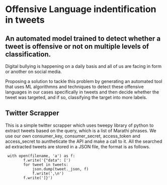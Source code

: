 # Offensive Language indentification in tweets
## An automated model trained to detect whether a tweet is offensive or not on multiple levels of classification.

Digital bullying is happening on a daily basis and all of us are facing in form or another on social media. 

Proposing a solution to tackle this problem by generating an automated tool that uses ML algorithmns and techniques to detect these offensive languages in our cases specifically in tweets and then decide whether the tweet was targeted, and if so, classifying the target into more labels.

## Twitter Scrapper

This is a simple twitter scrapper which uses tweepy library of python to extract tweets based on the query, which is a list of Marathi phrases.
We use our own consumer_key, consumer_secret, access_token and access_secret to auntheticate the API and make a call to it.
All the searched ad extracted tweets are stored in a JSON file, the format is as follows.
```
 with open(filename, 'a') as f:
        f.write('{"data": [')
        for tweet in tweets:
            json.dump(tweet._json, f)
            f.write(',\n')
        f.write(']}')
```

